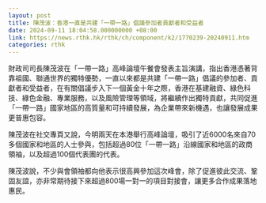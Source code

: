 ```yaml
---
layout: post
title: 陳茂波：香港一直是共建「一帶一路」倡議參加者貢獻者和受益者
date: 2024-09-11 18:04:58.000000000 +08:00
link: https://news.rthk.hk/rthk/ch/component/k2/1770239-20240911.htm
categories: rthk
---
```


財政司司長陳茂波在「一帶一路」高峰論壇午餐會發表主旨演講，指出香港憑著背靠祖國、聯通世界的獨特優勢，一直以來都是共建「一帶一路」倡議的參加者、貢獻者和受益者，在有關倡議步入下一個黃金十年之際，香港在基建融資、綠色科技、綠色金融、專業服務，以及風險管理等領域，將繼續作出獨特貢獻，共同促進「一帶一路」國家地區的高質量和可持續發展，為企業帶來新機遇，也讓發展成果更普惠包容。

陳茂波在社交專頁又說，今明兩天在本港舉行高峰論壇，吸引了近6000名來自70多個國家和地區的人士參與，包括超過80位「一帶一路」沿線國家和地區的政商領袖，以及超過100個代表團的代表。

陳茂波說，不少與會領袖都向他表示很高興參加這次峰會，除了促進彼此交流、鞏固友誼，亦非常期待接下來超過800場一對一的項目對接會，讓更多合作成果落地惠民。
